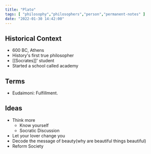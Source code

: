 ```yaml
---
title: "Plato"
tags: [ "philosophy","philosophers","person","permanent-notes" ]
date: "2022-01-30 14:42:00"
---
```


## Historical Context

- 600 BC, Athens
- History's first true philosopher
- [[Socrates]]' student
- Started a school called academy 

## Terms

- Eudaimoni: Fulfillment.

## Ideas

- Think more
    - Know yourself
    - Socratic Discussion
- Let your lover change you
- Decode the message of beauty(why are beautiful things beautiful)
- Reform Society
